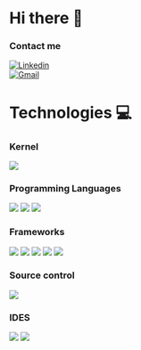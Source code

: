 <h1> Hi there 👋</h1>

### Contact me
[![Linkedin](https://img.shields.io/badge/LinkedIn-0077B5?style=for-the-badge&logo=linkedin&logoColor=white)](https://www.linkedin.com/in/vinicius-santos-8442681b8/)									
[![Gmail](https://img.shields.io/badge/Gmail-D14836?style=for-the-badge&logo=gmail&logoColor=white)](mailto:viniciusantos.florencio@gmail.com)	

<div>
<h1>Technologies 💻</h1>
	<h3>Kernel</h3>
		<img src=https://img.shields.io/badge/Linux-FCC624?style=for-the-badge&logo=linux&logoColor=black />
	<h3>Programming Languages</h3>
		<img src=https://img.shields.io/badge/JavaScript-323330?style=for-the-badge&logo=javascript&logoColor=F7DF1E />
		<img src=https://img.shields.io/badge/TypeScript-007ACC?style=for-the-badge&logo=typescript&logoColor=white />
		<img src=https://img.shields.io/badge/swift-F54A2A?style=for-the-badge&logo=swift&logoColor=white />
	<h3>Frameworks</h3>
		<img src=https://img.shields.io/badge/React-20232A?style=for-the-badge&logo=react&logoColor=61DAFB />
		<img src=https://img.shields.io/badge/React_Native-20232A?style=for-the-badge&logo=react&logoColor=61DAFB />
		<img src=https://img.shields.io/badge/redux-%23593d88.svg?style=for-the-badge&logo=redux&logoColor=white />
		<img src=https://img.shields.io/badge/Express.js-404D59?style=for-the-badge />
		<img src=https://img.shields.io/badge/nestjs-%23E0234E.svg?style=for-the-badge&logo=nestjs&logoColor=white />
	<h3>Source control</h3>
		<img src=https://img.shields.io/badge/GIT-E44C30?style=for-the-badge&logo=git&logoColor=white />
	<h3>IDES</h3>
		<img src=https://img.shields.io/badge/Visual_Studio_Code-0078D4?style=for-the-badge&logo=visual%20studio%20code&logoColor=white />
		<img src=https://img.shields.io/badge/Xcode-007ACC?style=for-the-badge&logo=Xcode&logoColor=white />
</div>
